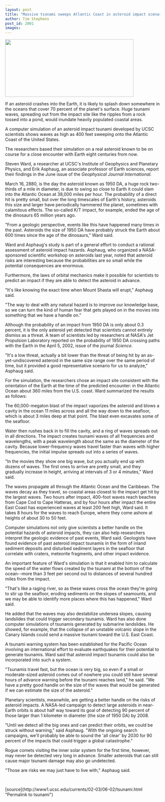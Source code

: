 ```yaml
---
layout: post
title: "Massive tsunami sweeps Atlantic Coast in asteroid impact scenario for March 16, 2880"
author: Tim Stephens
post_id: 2001
images:
---
```


<p>
  <img height="187" src="../art/tsunami.03-06-02.553.jpg" width="418" alt="">
</p>
<p>
  If an asteroid crashes into the Earth, it is likely to splash down somewhere in the oceans that cover 70 percent of the planet's surface. Huge tsunami waves, spreading out from the impact site like the ripples from a rock tossed into a pond, would inundate heavily populated coastal areas.
</p>
<p>
  A computer simulation of an asteroid impact tsunami developed by UCSC scientists shows waves as high as 400 feet sweeping onto the Atlantic Coast of the United States.<br>
</p>
<p>
  The researchers based their simulation on a real asteroid known to be on course for a close encounter with Earth eight centuries from now.
</p>
<p>
  Steven Ward, a researcher at UCSC's Institute of Geophysics and Planetary Physics, and Erik Asphaug, an associate professor of Earth sciences, report their findings in the June issue of the <i>Geophysical Journal International.</i><br>
</p>
<p>
  March 16, 2880, is the day the asteroid known as 1950 DA, a huge rock two-thirds of a mile in diameter, is due to swing so close to Earth it could slam into the Atlantic Ocean at 38,000 miles per hour. The probability of a direct hit is pretty small, but over the long timescales of Earth's history, asteroids this size and larger have periodically hammered the planet, sometimes with calamitous effects. The so-called K/T impact, for example, ended the age of the dinosaurs 65 million years ago.<br>
</p>
<p>
  "From a geologic perspective, events like this have happened many times in the past. Asteroids the size of 1950 DA have probably struck the Earth about 600 times since the age of the dinosaurs," Ward said.<br>
</p>
<p>
  Ward and Asphaug's study is part of a general effort to conduct a rational assessment of asteroid impact hazards. Asphaug, who organized a NASA-sponsored scientific workshop on asteroids last year, noted that asteroid risks are interesting because the probabilities are so small while the potential consequences are enormous.
</p>
<p>
  Furthermore, the laws of orbital mechanics make it possible for scientists to predict an impact if they are able to detect the asteroid in advance.<br>
</p>
<p>
  "It's like knowing the exact time when Mount Shasta will erupt," Asphaug said.
</p>
<p>
  "The way to deal with any natural hazard is to improve our knowledge base, so we can turn the kind of human fear that gets played on in the movies into something that we have a handle on."<br>
</p>
<p>
  Although the probability of an impact from 1950 DA is only about 0.3 percent, it is the only asteroid yet detected that scientists cannot entirely dismiss as a threat. A team of scientists led by researchers at NASA's Jet Propulsion Laboratory reported on the probability of 1950 DA crossing paths with the Earth in the April 5, 2002, issue of the journal <i>Science.</i><br>
</p>
<p>
  "It's a low threat, actually a bit lower than the threat of being hit by an as-yet-undiscovered asteroid in the same size range over the same period of time, but it provided a good representative scenario for us to analyze," Asphaug said.<br>
</p>
<p>
  For the simulation, the researchers chose an impact site consistent with the orientation of the Earth at the time of the predicted encounter: in the Atlantic Ocean about 360 miles from the U.S. coast. Ward summarized the results as follows:<br>
</p>
<p>
  The 60,000-megaton blast of the impact vaporizes the asteroid and blows a cavity in the ocean 11 miles across and all the way down to the seafloor, which is about 3 miles deep at that point. The blast even excavates some of the seafloor.
</p>
<p>
  Water then rushes back in to fill the cavity, and a ring of waves spreads out in all directions. The impact creates tsunami waves of all frequencies and wavelengths, with a peak wavelength about the same as the diameter of the cavity. Because lower-frequency waves travel faster than waves with higher frequencies, the initial impulse spreads out into a series of waves.<br>
</p>
<p>
  "In the movies they show one big wave, but you actually end up with dozens of waves. The first ones to arrive are pretty small, and they gradually increase in height, arriving at intervals of 3 or 4 minutes," Ward said.<br>
</p>
<p>
  The waves propagate all through the Atlantic Ocean and the Caribbean. The waves decay as they travel, so coastal areas closest to the impact get hit by the largest waves. Two hours after impact, 400-foot waves reach beaches from Cape Cod to Cape Hatteras, and by four hours after impact the entire East Coast has experienced waves at least 200 feet high, Ward said. It takes 8 hours for the waves to reach Europe, where they come ashore at heights of about 30 to 50 feet.<br>
</p>
<p>
  Computer simulations not only give scientists a better handle on the potential hazards of asteroid impacts, they can also help researchers interpret the geologic evidence of past events, Ward said. Geologists have found evidence of past asteroid impact tsunamis in the form of inland sediment deposits and disturbed sediment layers in the seafloor that correlate with craters, meteorite fragments, and other impact evidence.
</p>
<p>
  An important feature of Ward's simulation is that it enabled him to calculate the speed of the water flows created by the tsunami at the bottom of the ocean--more than 3 feet per second out to distances of several hundred miles from the impact.<br>
</p>
<p>
  "That's like a raging river, so as these waves cross the ocean they're going to stir up the seafloor, eroding sediments on the slopes of seamounts, and we may be able to identify more places where this has happened," Ward said.<br>
</p>
<p>
  He added that the waves may also destabilize undersea slopes, causing landslides that could trigger secondary tsunamis. Ward has also done computer simulations of tsunamis generated by submarine landslides. He showed, for example, that the collapse of an unstable volcanic slope in the Canary Islands could send a massive tsunami toward the U.S. East Coast.<br>
</p>
<p>
  A tsunami warning system has been established for the Pacific Ocean involving an international effort to evaluate earthquakes for their potential to generate tsunamis. Ward said that asteroid impact tsunamis could also be incorporated into such a system.<br>
</p>
<p>
  "Tsunamis travel fast, but the ocean is very big, so even if a small or moderate-sized asteroid comes out of nowhere you could still have several hours of advance warning before the tsunami reaches land," he said. "We have a pretty good handle on the size of the waves that would be generated if we can estimate the size of the asteroid."<br>
</p>
<p>
  Planetary scientists, meanwhile, are getting a better handle on the risks of asteroid impacts. A NASA-led campaign to detect large asteroids in near-Earth orbits is about half way toward its goal of detecting 90 percent of those larger than 1 kilometer in diameter (the size of 1950 DA) by 2008.<br>
</p>
<p>
  "Until we detect all the big ones and can predict their orbits, we could be struck without warning," said Asphaug. "With the ongoing search campaigns, we'll probably be able to sound the 'all clear' by 2030 for 90 percent of the impacts that could trigger a global catastrophe."<br>
</p>
<p>
  Rogue comets visiting the inner solar system for the first time, however, may never be detected very long in advance. Smaller asteroids that can still cause major tsunami damage may also go undetected.<br>
</p>
<p>
  "Those are risks we may just have to live with," Asphaug said.<br>
</p>
<p>
  <br>

</p>
<p>

</p>
[source](http://www1.ucsc.edu/currents/02-03/06-02/tsunami.html "Permalink to tsunami")
